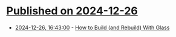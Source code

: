 # [Published on 2024-12-26](index.md)

* [2024-12-26, 16:43:00](https://soylentnews.org/article.pl?sid=24/12/26/1251258&from=rss) - [How to Build (and Rebuild) With Glass](https://soylentnews.org/article.pl?sid=24/12/26/1251258&from=rss)
